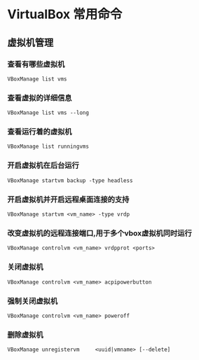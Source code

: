 # VirtualBox 常用命令

## 虚拟机管理
### 查看有哪些虚拟机
```
VBoxManage list vms
```

### 查看虚拟的详细信息
```
VBoxManage list vms --long
```

### 查看运行着的虚拟机
```
VBoxManage list runningvms
```

### 开启虚拟机在后台运行
```
VBoxManage startvm backup -type headless
```

### 开启虚拟机并开启远程桌面连接的支持
```
VBoxManage startvm <vm_name> -type vrdp
```

### 改变虚拟机的远程连接端口,用于多个vbox虚拟机同时运行
```
VBoxManage controlvm <vm_name> vrdpprot <ports>
```

### 关闭虚拟机
```
VBoxManage controlvm <vm_name> acpipowerbutton
```

### 强制关闭虚拟机
```
VBoxManage controlvm <vm_name> poweroff
```

### 删除虚拟机
```
VBoxManage unregistervm     <uuid|vmname> [--delete]
```
